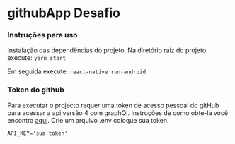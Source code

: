 # githubApp Desafio
### **Instruções para uso**
Instalação das dependências do projeto.
Na diretório raiz do projeto execute:
```yarn start```

Em seguida execute:
```react-native run-android```

### **Token do github**
Para executar o projecto requer uma token de acesso pessoal do gitHub para acessar a api versão 4 com graphQl.
Instruções de como obte-la você encontra [aqui](https://help.github.com/en/github/authenticating-to-github/creating-a-personal-access-token-for-the-command-line#creating-a-token).
Crie um arquivo .env coloque sua token.
```
API_KEY='sua token'
```
